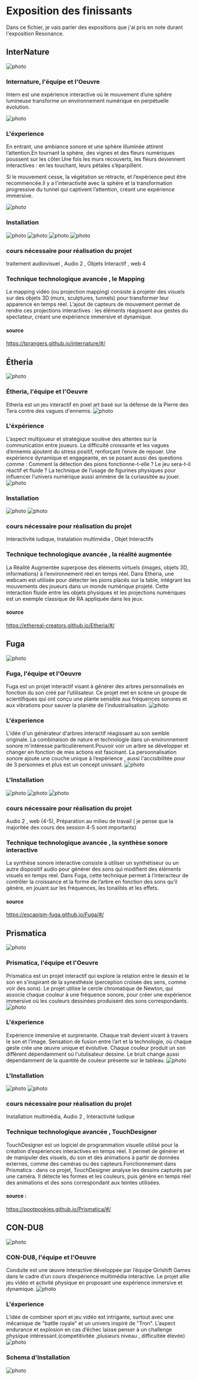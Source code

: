 # Exposition des finissants
Dans ce fichier, je vais parler des expositions que j'ai pris en note durant l'exposition Resonance.

## InterNature 
![photo](media/Internature_02.jpg)

### Internature, l'équipe et l'Oeuvre
Intern est une expérience interactive où le mouvement d’une sphère lumineuse transforme un environnement numérique en perpétuelle évolution.

![photo](media/equipe_internature.png)

### L'éxperience

En entrant, une ambiance sonore et une sphère illuminée attirent l’attention.En tournant la sphère, des vignes et des fleurs numériques poussent sur les côter.Une fois les murs recouverts, les fleurs deviennent interactives : en les touchant, leurs pétales s’éparpillent.

Si le mouvement cesse, la végétation se rétracte, et l’expérience peut être recommencée.Il y a l'interactivité avec la sphère et la transformation progressive du tunnel qui captivent l’attention, créant une expérience immersive.

![photo](media/Internature_final.jpg)

### Installation 

![photo](media/making_of_internature.png)
![photo](media/plantation_serre_3d_Internature.jpg)
![photo](media/plantation_sphere_interNature.jpg)
![photo](media/plantation_studio_InterNature.jpg)

### cours nécessaire pour réalisation du projet
traitement audiovisuel , Audio 2 , Objets Interactif , web 4
### Technique technologique avancée , le Mapping
Le mapping vidéo (ou projection mapping) consiste à projeter des visuels sur des objets 3D (murs, sculptures, tunnels) pour transformer leur apparence en temps réel. L’ajout de capteurs de mouvement permet de rendre ces projections interactives : les éléments réagissent aux gestes du spectateur, créant une expérience immersive et dynamique.
#### source 
<https://tprangers.github.io/internature/#/> 

## Étheria
![photo](media/etheria_03.png)
### Étheria, l'équipe et l'Oeuvre
Etheria est un jeu interactif en pixel art basé sur la défense de la Pierre des Tera contre des vagues d'ennemis.
![photo](media/etheria_groupe.png)

### L'éxpérience
L’aspect multijoueur et stratégique soulève des attentes sur la communication entre joueurs. La difficulté croissante et les vagues d’ennemis ajoutent du stress positif, renforçant l’envie de rejouer. Une expérience dynamique et engageante, en se posant aussi des questions comme : Comment la détection des pions fonctionne-t-elle ? Le jeu sera-t-il réactif et fluide ? La technique de l’usage de figurines physiques pour influencer l’univers numérique aussi ammène de la curiausitée au jouer.
![photo](media/etheria_01.jpg)

### Installation 
![photo](media/setup_etheria.png)
![photo](media/plantation_etheria.jpg)

### cours nécessaire pour réalisation du projet
Interactivité ludique, Instalation multimédia , Objet Interactifs
### Technique technologique avancée , la réalité augmentée
La Réalité Augmentée superpose des éléments virtuels (images, objets 3D, informations) à l’environnement réel en temps réel. Dans Etheria, une webcam est utilisée pour détecter les pions placés sur la table, intégrant les mouvements des joueurs dans un monde numérique projeté. Cette interaction fluide entre les objets physiques et les projections numériques est un exemple classique de RA appliquée dans les jeux.
#### source
<https://ethereal-creators.github.io/Etheria/#/>

## Fuga
![photo](media/logo_fuga.jpg)

### Fuga, l'équipe et l'Oeuvre
Fuga est un projet interactif visant à générer des arbres personnalisés en fonction du son créé par l’utilisateur. Ce projet met en scène un groupe de scientifiques qui ont conçu une plante sensible aux fréquences sonores et aux vibrations pour sauver la planète de l’industrialisation.
![photo](media/fuga_equipe.png)
### L'éxperience
L'idée d'un générateur d'arbres interactif réagissant au son semble originale. La combinaison de nature et technologie dans un environnement sonore m'intéresse particulièrement.Pouvoir voir un arbre se développer et changer en fonction de mes actions est fascinant. La personnalisation sonore ajoute une couche unique à l’expérience , aussi l'accisibilitée pour de 3 personnes et plus est un concept unissant.
![photo](media/installation_fuga.jpg)
### L'Installation
![photo](media/fuga_making.png)
![photo](media/schema_fuga1.png)
![photo](media/schema_fuga2.png)

### cours nécessaire pour réalisation du projet
Audio 2 , web (4-5), Préparation au milieu de travail ( je pense que la majoritée des cours des session 4-5 sont importants)
### Technique technologique avancée , la synthèse sonore interactive 
La synthèse sonore interactive consiste à utiliser un synthétiseur ou un autre dispositif audio pour générer des sons qui modifient des éléments visuels en temps réel. Dans Fuga, cette technique permet à l’interacteur de contrôler la croissance et la forme de l’arbre en fonction des sons qu’il génère, en jouant sur les fréquences, les tonalités et les effets.
#### source
<https://escapism-fuga.github.io/Fuga/#/>
## Prismatica
![photo](media/prismatica_logo.png)
### Prismatica, l'équipe et l'Oeuvre
Prismatica est un projet interactif qui explore la relation entre le dessin et le son en s'inspirant de la synesthésie (perception croisée des sens, comme voir des sons). Le projet utilise le cercle chromatique de Newton, qui associe chaque couleur à une fréquence sonore, pour créer une expérience immersive où les couleurs dessinées produisent des sons correspondants.
![photo](media/prismaticia_equipe.png)
### L'éxperience
Expérience immersive et surprenante. Chaque trait devient vivant à travers le son et l’image. Sensation de fusion entre l’art et la technologie, où chaque geste crée une œuvre unique et évolutive. Chaque couleur produit un son diffèrent dépendamment où l'utulisateur dessine. Le bruit change  aussi dépendamment de la quantité de couleur présente sur le tableau.
![photo](media/prismaticia_01.jpg)
### L'Installation
![photo](media/prismaticia_02.jpg)
![photo](media/prismaticia_schema.png)

### cours nécessaire pour réalisation du projet
Installation multimédia, Audio 2 , Interactivité ludique
### Technique technologique avancée , TouchDesigner
TouchDesigner est un logiciel de programmation visuelle utilisé pour la création d’expériences interactives en temps réel. Il permet de générer et de manipuler des visuels, du son et des animations à partir de données externes, comme des caméras ou des capteurs.Fonctionnement dans Prismatica : dans ce projet, TouchDesigner analyse les dessins capturés par une caméra. Il détecte les formes et les couleurs, puis génère en temps réel des animations et des sons correspondant aux teintes utilisées.
#### source : 
<https://pootpookies.github.io/Prismatica/#/>
## CON-DU8
![photo](media/c0ndu8_01.png)
### CON-DU8, l'équipe et l'Oeuvre
Conduite est une œuvre interactive développée par l’équipe Girlshift Games dans le cadre d’un cours d’expérience multimédia interactive. Le projet allie jeu vidéo et activité physique en proposant une expérience immersive et dynamique.
![photo](media/equipe_velo.jpg)
### L'éxperience
L'idée de combiner sport et jeu vidéo est intrigante, surtout avec une mécanique de "battle royale" et un univers inspiré de "Tron". L’aspect endurance et explosion en cas d’échec laisse penser à un challenge physique intéressant.(competitivitée ,plusieurs niveau , difficultée élevée)
![photo](media/velo_demo.png)
### Schema d'Installation
![photo](media/schema_velo.png)
















